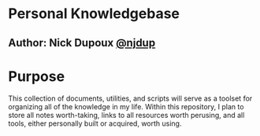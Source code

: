 # Personal Knowledgebase
## Author: Nick Dupoux [@njdup](https://github.com/njdup)

Purpose
=======
This collection of documents, utilities, and scripts will serve as a toolset
for organizing all of the knowledge in my life. Within this repository, I plan
to store all notes worth-taking, links to all resources worth perusing, and
all tools, either personally built or acquired, worth using.

